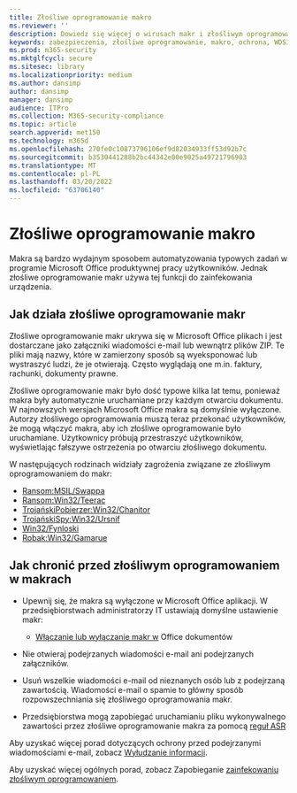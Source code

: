 ```yaml
---
title: Złośliwe oprogramowanie makro
ms.reviewer: ''
description: Dowiedz się więcej o wirusach makr i złośliwym oprogramowaniu, które jest osadzone w dokumentach i używane do upuszczania złośliwych materiałów i rozpowszechniania innych zagrożeń.
keywords: zabezpieczenia, złośliwe oprogramowanie, makro, ochrona, WDSI, MMPC, Centrum firmy Microsoft ds. ochrony przed złośliwym oprogramowaniem, wirus makr, złośliwe oprogramowanie, dokumenty, wirusy Office, wirusy w programie Word
ms.prod: m365-security
ms.mktglfcycl: secure
ms.sitesec: library
ms.localizationpriority: medium
ms.author: dansimp
author: dansimp
manager: dansimp
audience: ITPro
ms.collection: M365-security-compliance
ms.topic: article
search.appverid: met150
ms.technology: m365d
ms.openlocfilehash: 270fe0c10873796106ef9d82034933ff53d92b7c
ms.sourcegitcommit: b3530441288b2bc44342e00e9025a49721796903
ms.translationtype: MT
ms.contentlocale: pl-PL
ms.lasthandoff: 03/20/2022
ms.locfileid: "63706140"
---
```

# <a name="macro-malware"></a>Złośliwe oprogramowanie makro

Makra są bardzo wydajnym sposobem automatyzowania typowych zadań w programie Microsoft Office produktywnej pracy użytkowników. Jednak złośliwe oprogramowanie makr używa tej funkcji do zainfekowania urządzenia.

## <a name="how-macro-malware-works"></a>Jak działa złośliwe oprogramowanie makr

Złośliwe oprogramowanie makr ukrywa się w Microsoft Office plikach i jest dostarczane jako załączniki wiadomości e-mail lub wewnątrz plików ZIP. Te pliki mają nazwy, które w zamierzony sposób są wyeksponować lub wystraszyć ludzi, że je otwierają. Często wyglądają one m.in. faktury, rachunki, dokumenty prawne.

Złośliwe oprogramowanie makr było dość typowe kilka lat temu, ponieważ makra były automatycznie uruchamiane przy każdym otwarciu dokumentu. W najnowszych wersjach Microsoft Office makra są domyślnie wyłączone. Autorzy złośliwego oprogramowania muszą teraz przekonać użytkowników, że mogą włączyć makra, aby ich złośliwe oprogramowanie było uruchamiane. Użytkownicy próbują przestraszyć użytkowników, wyświetlając fałszywe ostrzeżenia po otwarciu złośliwego dokumentu.

W następujących rodzinach widziały zagrożenia związane ze złośliwym oprogramowaniem do makr:

* [Ransom:MSIL/Swappa](https://www.microsoft.com/en-us/wdsi/threats/malware-encyclopedia-description?Name=Ransom:MSIL/Swappa.A)
* [Ransom:Win32/Teerac](https://www.microsoft.com/en-us/wdsi/threats/malware-encyclopedia-description?Name=Ransom:Win32/Teerac&threatId=-2147277789)
* [TrojańskiPobierzer:Win32/Chanitor](https://www.microsoft.com/en-us/wdsi/threats/malware-encyclopedia-description?Name=TrojanDownloader:Win32/Chanitor.A)
* [TrojańskiSpy:Win32/Ursnif](https://www.microsoft.com/en-us/wdsi/threats/malware-encyclopedia-description?Name=TrojanSpy:Win32/Ursnif) 
* [Win32/Fynloski](https://www.microsoft.com/en-us/wdsi/threats/malware-encyclopedia-description?Name=Win32/Fynloski)
* [Robak:Win32/Gamarue](https://www.microsoft.com/en-us/wdsi/threats/malware-encyclopedia-description?Name=Win32/Gamarue)

## <a name="how-to-protect-against-macro-malware"></a>Jak chronić przed złośliwym oprogramowaniem w makrach

* Upewnij się, że makra są wyłączone w Microsoft Office aplikacji. W przedsiębiorstwach administratorzy IT ustawiają domyślne ustawienie makr:
    * [Włączanie lub wyłączanie makr w](https://support.office.com/article/Enable-or-disable-macros-in-Office-documents-7b4fdd2e-174f-47e2-9611-9efe4f860b12) Office dokumentów

* Nie otwieraj podejrzanych wiadomości e-mail ani podejrzanych załączników.

* Usuń wszelkie wiadomości e-mail od nieznanych osób lub z podejrzaną zawartością. Wiadomości e-mail o spamie to główny sposób rozpowszechniania się złośliwego oprogramowania makr.

* Przedsiębiorstwa mogą zapobiegać uruchamianiu pliku wykonywalnego zawartości przez złośliwe oprogramowanie makra za pomocą [reguł ASR](/microsoft-365/security/defender-endpoint/attack-surface-reduction)

Aby uzyskać więcej porad dotyczących ochrony przed podejrzanymi wiadomościami e-mail, zobacz [Wyłudzanie informacji](phishing.md).

Aby uzyskać więcej ogólnych porad, zobacz Zapobieganie [zainfekowaniu złośliwym oprogramowaniem](prevent-malware-infection.md).